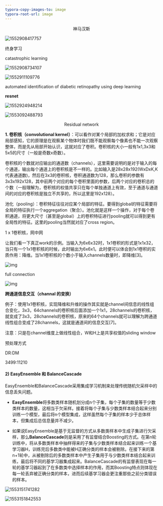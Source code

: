 ```yaml
---
typora-copy-images-to: image
typora-root-url: image
---
```


<center>神马汉斯</center>

![1552908417757](1552908417757.png)

终身学习

catastrophic learning

![1552908734107](/1552908734107.png)

![1552911109776](/1552911109776.png)

automated identification of diabetic retinopathy using deep learning 

**resnet**



![1552924948214](/1552924948214.png)

![1553092488793](/1553092488793.png)



<center>
    Residual network
</center>

**1. 卷积核（convolutional kernel）**：可以看作对某个局部的加权求和；它是对应局部感知，它的原理是在观察某个物体时我们既不能观察每个像素也不能一次观察整体，而是先从局部开始认识，这就对应了卷积。卷积核的大小一般有1x1,3x3和5x5的尺寸（一般是奇数x奇数）。



卷积核的个数就对应输出的通道数（channels），这里需要说明的是对于输入的每个通道，输出每个通道上的卷积核是不一样的。比如输入是28x28x192(WxDxK,K代表通道数)，然后在3x3的卷积核，卷积通道数为128，那么卷积的参数有3x3x192x128，其中前两个对应的每个卷积里面的参数，后两个对应的卷积总的个数（一般理解为，卷积核的权值共享只在每个单独通道上有效，至于通道与通道间的对应的卷积核是独立不共享的，所以这里是192x128）。



池化（pooling）：卷积特征往往对应某个局部的特征。要得到global的特征需要将全局的特征执行一个aggregation（聚合）。池化就是这样一个操作，对于每个卷积通道，将更大尺寸（甚至是global）上的卷积特征进行pooling就可以得到更有全局性的特征。这里的pooling当然就对应了cross region。



1 x 1卷积核，网中网

让我们看一下真正work的示例。当输入为6x6x32时，1x1卷积的形式是1x1x32，当只有一个1x1卷积核的时候，此时输出为6x6x1。此时便可以体会到1x1卷积的实质作用：降维。当1x1卷积核的个数小于输入channels数量时，即降维[3]。

![img](https://pic4.zhimg.com/80/v2-9fa17784edcb8483099e95920799c357_hd.jpg)



full connection

![img](https://pic3.zhimg.com/80/v2-495ba8088403c1d4374cdf77dbb104a6_hd.jpg)



**跨通道信息交互（channal 的变换）**

例子：使用1x1卷积核，实现降维和升维的操作其实就是channel间信息的线性组合变化，3x3，64channels的卷积核后面添加一个1x1，28channels的卷积核，就变成了3x3，28channels的卷积核，原来的64个channels就可以理解为跨通道线性组合变成了28channels，这就是通道间的信息交互[7]。



注意：只是在channel维度上做线性组合，W和H上是共享权值的sliding window

预处理方式





DR:DM

3499:11210





#### 2) EasyEnsemble 和 BalanceCascade

EasyEnsemble和BalanceCascade采用集成学习机制来处理传统随机欠采样中的信息丢失问题。

- **EasyEnsemble**将多数类样本随机划分成n个子集，每个子集的数量等于少数类样本的数量，这相当于欠采样。接着将每个子集与少数类样本结合起来分别训练一个模型，最后将n个模型集成，这样虽然每个子集的样本少于总体样本，但集成后总信息量并不减少。

- 如果说EasyEnsemble是基于无监督的方式从多数类样本中生成子集进行欠采样，那么**BalanceCascade**则是采用了有监督结合Boosting的方式。在第n轮训练中，将从多数类样本中抽样得来的子集与少数类样本结合起来训练一个基学习器H，训练完后多数类中能被H正确分类的样本会被剔除。在接下来的第n+1轮中，从被剔除后的多数类样本中产生子集用于与少数类样本结合起来训练，最后将不同的基学习器集成起来。BalanceCascade的有监督表现在每一轮的基学习器起到了在多数类中选择样本的作用，而其Boosting特点则体现在每一轮丢弃被正确分类的样本，进而后续基学习器会更注重那些之前分类错误的样本。



![1553151741282](/1553151741282.png)

![1553151842553](/1553151842553.png)

